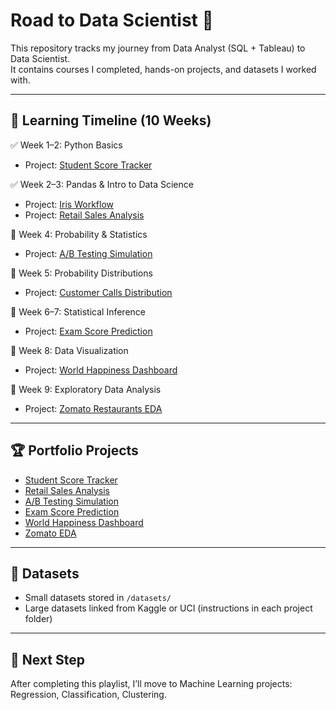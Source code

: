 # Road to Data Scientist 🚀

This repository tracks my journey from Data Analyst (SQL + Tableau) to Data Scientist.  
It contains courses I completed, hands-on projects, and datasets I worked with.

---

## 📅 Learning Timeline (10 Weeks)

✅ Week 1–2: Python Basics  
   - Project: [Student Score Tracker](01_python_basics/student_score_tracker.ipynb)

✅ Week 2–3: Pandas & Intro to Data Science  
   - Project: [Iris Workflow](02_intro_data_science/iris_workflow.ipynb)  
   - Project: [Retail Sales Analysis](03_pandas_project/retail_sales_analysis.ipynb)

🔲 Week 4: Probability & Statistics  
   - Project: [A/B Testing Simulation](04_stats_ab_test/ab_testing_simulation.ipynb)

🔲 Week 5: Probability Distributions  
   - Project: [Customer Calls Distribution](05_probability_distributions/customer_calls_distribution.ipynb)

🔲 Week 6–7: Statistical Inference  
   - Project: [Exam Score Prediction](06_statistical_inference/student_scores_regression.ipynb)

🔲 Week 8: Data Visualization  
   - Project: [World Happiness Dashboard](07_data_visualization/world_happiness_dashboard.ipynb)

🔲 Week 9: Exploratory Data Analysis  
   - Project: [Zomato Restaurants EDA](08_eda_project/zomato_eda.ipynb)

---

## 🏆 Portfolio Projects
- [Student Score Tracker](01_python_basics/student_score_tracker.ipynb)  
- [Retail Sales Analysis](03_pandas_project/retail_sales_analysis.ipynb)  
- [A/B Testing Simulation](04_stats_ab_test/ab_testing_simulation.ipynb)  
- [Exam Score Prediction](06_statistical_inference/student_scores_regression.ipynb)  
- [World Happiness Dashboard](07_data_visualization/world_happiness_dashboard.ipynb)  
- [Zomato EDA](08_eda_project/zomato_eda.ipynb)  

---

## 📂 Datasets
- Small datasets stored in `/datasets/`
- Large datasets linked from Kaggle or UCI (instructions in each project folder)

---

## 🚀 Next Step
After completing this playlist, I’ll move to Machine Learning projects: Regression, Classification, Clustering.
